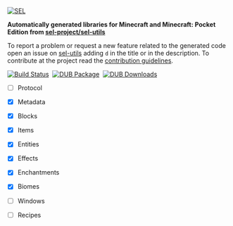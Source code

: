 [![SEL](https://i.imgur.com/cTu1FE5.png)](https://github.com/sel-project/sel-utils)

**Automatically generated libraries for Minecraft and Minecraft: Pocket Edition from [sel-project/sel-utils](https://github.com/sel-project/sel-utils)**

To report a problem or request a new feature related to the generated code open an issue on [sel-utils](https://github.com/sel-project/sel-utils) adding `d` in the title or in the description.
To contribute at the project read the [contribution guidelines](https://github.com/sel-project/sel-utils/blob/master/CONTRIBUTING.md).

[![Build Status](https://travis-ci.org/sel-utils/d.svg?branch=master)](https://travis-ci.org/sel-utils/d)&nbsp;&nbsp;[![DUB Package](https://img.shields.io/dub/v/sel-utils.svg)](https://code.dlang.org/packages/sel-utils)&nbsp;&nbsp;[![DUB Downloads](https://img.shields.io/dub/dt/sel-utils.svg)](https://code.dlang.org/packages/sel-utils)

- [ ] Protocol
- [x] Metadata
- [x] Blocks
- [x] Items
- [x] Entities
- [x] Effects
- [x] Enchantments
- [x] Biomes
- [ ] Windows
- [ ] Recipes

